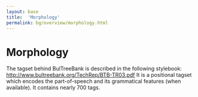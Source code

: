 ```yaml
---
layout: base
title:  'Morphology'
permalink: bg/overview/morphology.html
---
```


# Morphology

The tagset behind BulTreeBank is described in the following stylebook: http://www.bultreebank.org/TechRep/BTB-TR03.pdf
It is a positional tagset which encodes the part-of-speech and its grammatical features (when available). It contains nearly 700 tags.
